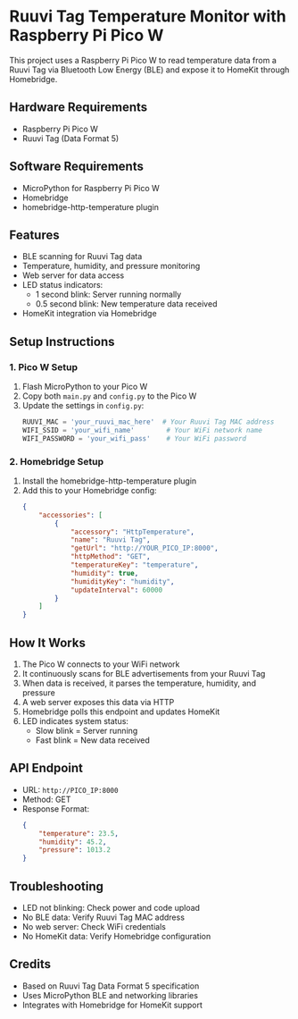 # Ruuvi Tag Temperature Monitor with Raspberry Pi Pico W

This project uses a Raspberry Pi Pico W to read temperature data from a Ruuvi Tag via Bluetooth Low Energy (BLE) and expose it to HomeKit through Homebridge.

## Hardware Requirements
- Raspberry Pi Pico W
- Ruuvi Tag (Data Format 5)

## Software Requirements
- MicroPython for Raspberry Pi Pico W
- Homebridge
- homebridge-http-temperature plugin

## Features
- BLE scanning for Ruuvi Tag data
- Temperature, humidity, and pressure monitoring
- Web server for data access
- LED status indicators:
  - 1 second blink: Server running normally
  - 0.5 second blink: New temperature data received
- HomeKit integration via Homebridge

## Setup Instructions

### 1. Pico W Setup
1. Flash MicroPython to your Pico W
2. Copy both `main.py` and `config.py` to the Pico W
3. Update the settings in `config.py`:
   ```python
   RUUVI_MAC = 'your_ruuvi_mac_here'  # Your Ruuvi Tag MAC address
   WIFI_SSID = 'your_wifi_name'        # Your WiFi network name
   WIFI_PASSWORD = 'your_wifi_pass'    # Your WiFi password
   ```

### 2. Homebridge Setup
1. Install the homebridge-http-temperature plugin
2. Add this to your Homebridge config:
   ```json
   {
       "accessories": [
           {
               "accessory": "HttpTemperature",
               "name": "Ruuvi Tag",
               "getUrl": "http://YOUR_PICO_IP:8000",
               "httpMethod": "GET",
               "temperatureKey": "temperature",
               "humidity": true,
               "humidityKey": "humidity",
               "updateInterval": 60000
           }
       ]
   }
   ```

## How It Works
1. The Pico W connects to your WiFi network
2. It continuously scans for BLE advertisements from your Ruuvi Tag
3. When data is received, it parses the temperature, humidity, and pressure
4. A web server exposes this data via HTTP
5. Homebridge polls this endpoint and updates HomeKit
6. LED indicates system status:
   - Slow blink = Server running
   - Fast blink = New data received

## API Endpoint
- URL: `http://PICO_IP:8000`
- Method: GET
- Response Format:
  ```json
  {
      "temperature": 23.5,
      "humidity": 45.2,
      "pressure": 1013.2
  }
  ```

## Troubleshooting
- LED not blinking: Check power and code upload
- No BLE data: Verify Ruuvi Tag MAC address
- No web server: Check WiFi credentials
- No HomeKit data: Verify Homebridge configuration

## Credits
- Based on Ruuvi Tag Data Format 5 specification
- Uses MicroPython BLE and networking libraries
- Integrates with Homebridge for HomeKit support 